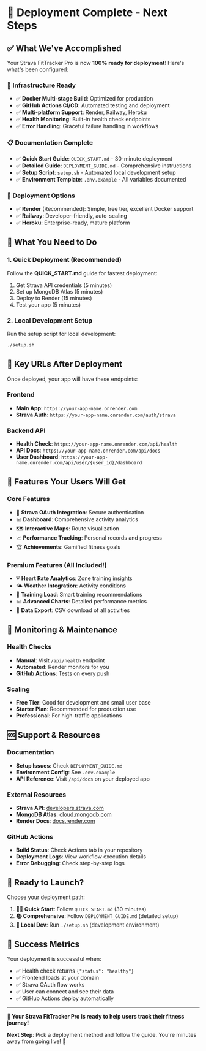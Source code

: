 # 🎉 Deployment Complete - Next Steps

## ✅ What We've Accomplished

Your Strava FitTracker Pro is now **100% ready for deployment**! Here's what's been configured:

### 🔧 Infrastructure Ready
- ✅ **Docker Multi-stage Build**: Optimized for production
- ✅ **GitHub Actions CI/CD**: Automated testing and deployment
- ✅ **Multi-platform Support**: Render, Railway, Heroku
- ✅ **Health Monitoring**: Built-in health check endpoints
- ✅ **Error Handling**: Graceful failure handling in workflows

### 📋 Documentation Complete
- ✅ **Quick Start Guide**: `QUICK_START.md` - 30-minute deployment
- ✅ **Detailed Guide**: `DEPLOYMENT_GUIDE.md` - Comprehensive instructions
- ✅ **Setup Script**: `setup.sh` - Automated local development setup
- ✅ **Environment Template**: `.env.example` - All variables documented

### 🚀 Deployment Options
- ✅ **Render** (Recommended): Simple, free tier, excellent Docker support
- ✅ **Railway**: Developer-friendly, auto-scaling
- ✅ **Heroku**: Enterprise-ready, mature platform

## 🎯 What You Need to Do

### 1. Quick Deployment (Recommended)
Follow the **QUICK_START.md** guide for fastest deployment:
1. Get Strava API credentials (5 minutes)
2. Set up MongoDB Atlas (5 minutes)
3. Deploy to Render (15 minutes)
4. Test your app (5 minutes)

### 2. Local Development Setup
Run the setup script for local development:
```bash
./setup.sh
```

## 🔗 Key URLs After Deployment

Once deployed, your app will have these endpoints:

### Frontend
- **Main App**: `https://your-app-name.onrender.com`
- **Strava Auth**: `https://your-app-name.onrender.com/auth/strava`

### Backend API
- **Health Check**: `https://your-app-name.onrender.com/api/health`
- **API Docs**: `https://your-app-name.onrender.com/api/docs`
- **User Dashboard**: `https://your-app-name.onrender.com/api/user/{user_id}/dashboard`

## 🎨 Features Your Users Will Get

### Core Features
- 🔐 **Strava OAuth Integration**: Secure authentication
- 📊 **Dashboard**: Comprehensive activity analytics
- 🗺️ **Interactive Maps**: Route visualization
- 📈 **Performance Tracking**: Personal records and progress
- 🏆 **Achievements**: Gamified fitness goals

### Premium Features (All Included!)
- 💗 **Heart Rate Analytics**: Zone training insights
- 🌤️ **Weather Integration**: Activity conditions
- 🎯 **Training Load**: Smart training recommendations
- 📊 **Advanced Charts**: Detailed performance metrics
- 💾 **Data Export**: CSV download of all activities

## 🔧 Monitoring & Maintenance

### Health Checks
- **Manual**: Visit `/api/health` endpoint
- **Automated**: Render monitors for you
- **GitHub Actions**: Tests on every push

### Scaling
- **Free Tier**: Good for development and small user base
- **Starter Plan**: Recommended for production use
- **Professional**: For high-traffic applications

## 🆘 Support & Resources

### Documentation
- **Setup Issues**: Check `DEPLOYMENT_GUIDE.md`
- **Environment Config**: See `.env.example`
- **API Reference**: Visit `/api/docs` on your deployed app

### External Resources
- **Strava API**: [developers.strava.com](https://developers.strava.com)
- **MongoDB Atlas**: [cloud.mongodb.com](https://cloud.mongodb.com)
- **Render Docs**: [docs.render.com](https://docs.render.com)

### GitHub Actions
- **Build Status**: Check Actions tab in your repository
- **Deployment Logs**: View workflow execution details
- **Error Debugging**: Check step-by-step logs

## 🚀 Ready to Launch?

Choose your deployment path:

1. **🏃‍♂️ Quick Start**: Follow `QUICK_START.md` (30 minutes)
2. **📚 Comprehensive**: Follow `DEPLOYMENT_GUIDE.md` (detailed setup)
3. **🔧 Local Dev**: Run `./setup.sh` (development environment)

## 🎉 Success Metrics

Your deployment is successful when:
- ✅ Health check returns `{"status": "healthy"}`
- ✅ Frontend loads at your domain
- ✅ Strava OAuth flow works
- ✅ User can connect and see their data
- ✅ GitHub Actions deploy automatically

---

**🌟 Your Strava FitTracker Pro is ready to help users track their fitness journey!**

**Next Step**: Pick a deployment method and follow the guide. You're minutes away from going live! 🚀

